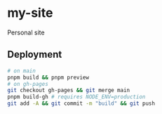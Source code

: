 # my-site

Personal site

## Deployment

```sh
# on main
pnpm build && pnpm preview
# on gh-pages
git checkout gh-pages && git merge main
pnpm build-gh # requires NODE_ENV=production
git add -A && git commit -m "build" && git push

```

